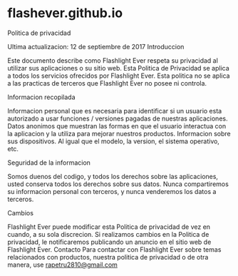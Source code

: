 # flashever.github.io
Politica de privacidad

Ultima actualizacion:  12 de septiembre de 2017
Introduccion

Este documento describe como Flashlight Ever respeta su privacidad al utilizar sus aplicaciones o su sitio web. Esta Politica de Privacidad se aplica a todos los servicios ofrecidos por Flashlight Ever. Esta politica no se aplica a las practicas de terceros que Flashlight Ever no posee ni controla.

Informacion recopilada

Informacion personal que es necesaria para identificar si un usuario esta autorizado a usar funciones / versiones pagadas de nuestras aplicaciones. Datos anonimos que muestran las formas en que el usuario interactua con la aplicacion y la utiliza para mejorar nuestros productos. Informacion sobre sus dispositivos. Al igual que el modelo, la version, el sistema operativo, etc.

Seguridad de la informacion

Somos duenos del codigo, y todos los derechos sobre las aplicaciones, usted conserva todos los derechos sobre sus datos. Nunca compartiremos su informacion personal con terceros, y nunca venderemos los datos a terceros.

Cambios

Flashlight Ever puede modificar esta Politica de privacidad de vez en cuando, a su sola discrecion. Si realizamos cambios en la Politica de privacidad, le notificaremos publicando un anuncio en el sitio web de Flashlight Ever. Contacto Para contactar con Flashlight Ever sobre temas relacionados con productos, nuestra politica de privacidad o de otra manera, use rapetru2810@gmail.com
